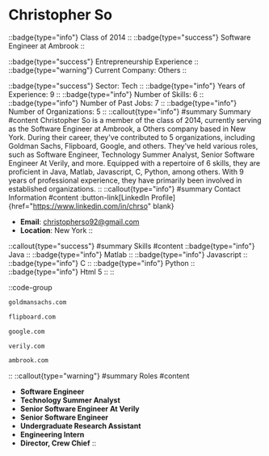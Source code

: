 # Christopher So
::badge{type="info"}
Class of 2014
::
::badge{type="success"}
Software Engineer at Ambrook
::

::badge{type="success"}
Entrepreneurship Experience
::
::badge{type="warning"}
Current Company: Others
::

::badge{type="success"}
Sector: Tech
::
::badge{type="info"}
Years of Experience: 9
::
::badge{type="info"}
Number of Skills: 6
::
::badge{type="info"}
Number of Past Jobs: 7
::
::badge{type="info"}
Number of Organizations: 5
::
::callout{type="info"}
#summary
Summary
#content
Christopher So is a member of the class of 2014, currently serving as the Software Engineer at Ambrook, a Others company based in New York. During their career, they've contributed to 5 organizations, including Goldman Sachs, Flipboard, Google, and others. They've held various roles, such as Software Engineer, Technology Summer Analyst, Senior Software Engineer At Verily, and more. Equipped with a repertoire of 6 skills, they are proficient in Java, Matlab, Javascript, C, Python, among others.  With 9 years of professional experience, they have primarily been involved in established organizations.
::
::callout{type="info"}
#summary
Contact Information
#content
:button-link[LinkedIn Profile]{href="https://www.linkedin.com/in/chrso" blank}
- **Email**: christopherso92@gmail.com
- **Location**: New York
::

::callout{type="success"}
#summary
Skills
#content
::badge{type="info"}
Java
::
::badge{type="info"}
Matlab
::
::badge{type="info"}
Javascript
::
::badge{type="info"}
C
::
::badge{type="info"}
Python
::
::badge{type="info"}
Html 5
::
::

::code-group
```bash [Goldman Sachs]
goldmansachs.com
```
```bash [Flipboard]
flipboard.com
```
```bash [Google]
google.com
```
```bash [Verily]
verily.com
```
```bash [Ambrook]
ambrook.com
```
::
::callout{type="warning"}
#summary
Roles
#content
- **Software Engineer**
- **Technology Summer Analyst**
- **Senior Software Engineer At Verily**
- **Senior Software Engineer**
- **Undergraduate Research Assistant**
- **Engineering Intern**
- **Director, Crew Chief**
::

